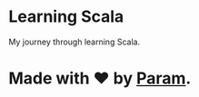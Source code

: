 # Learning Scala
My journey through learning Scala.

# Made with ❤ by [Param](https://www.paramsid.com).